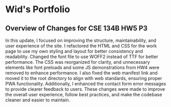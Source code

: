 # Wid's Portfolio

## Overview of Changes for CSE 134B HW5 P3

In this update, I focused on improving the structure, maintainability, and user experience of the site. I refactored the HTML and CSS for the work page to use my own styling and layout for better consistency and readability. Changed the font file to use WOFF2 instead of TTF for better performance. The CSS was reorganized for clarity, and unnecessary elements like font preloads and some JS demonstrations from HW4 were removed to enhance performance. I also fixed the web manifest link and moved it to the root directory to align with web standards, ensuring proper PWA functionality. Additionally, I enhanced the contact form error messages to provide clearer feedback to users. These changes were made to improve the overall user experience, follow best practices, and make the codebase cleaner and easier to maintain.
